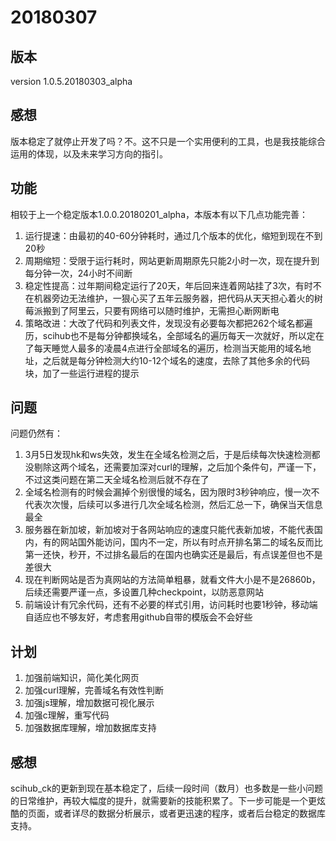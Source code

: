 # 20180307
## 版本
version 1.0.5.20180303_alpha

## 感想
版本稳定了就停止开发了吗？不。这不只是一个实用便利的工具，也是我技能综合运用的体现，以及未来学习方向的指引。

## 功能
相较于上一个稳定版本1.0.0.20180201_alpha，本版本有以下几点功能完善：
1. 运行提速：由最初的40-60分钟耗时，通过几个版本的优化，缩短到现在不到20秒
2. 周期缩短：受限于运行耗时，网站更新周期原先只能2小时一次，现在提升到每分钟一次，24小时不间断
3. 稳定性提高：过年期间稳定运行了20天，年后回来连着网站挂了3次，有时不在机器旁边无法维护，一狠心买了五年云服务器，把代码从天天担心着火的树莓派搬到了阿里云，只要有网络可以随时维护，无需担心断网断电
4. 策略改进：大改了代码和列表文件，发现没有必要每次都把262个域名都遍历，scihub也不是每分钟都换域名，全部域名的遍历每天一次就好，所以定在了每天睡觉人最多的凌晨4点进行全部域名的遍历，检测当天能用的域名地址，之后就是每分钟检测大约10-12个域名的速度，去除了其他多余的代码块，加了一些运行进程的提示

## 问题
问题仍然有：
1. 3月5日发现hk和ws失效，发生在全域名检测之后，于是后续每次快速检测都没剔除这两个域名，还需要加深对curl的理解，之后加个条件句，严谨一下，不过这类问题在第二天全域名检测后就不存在了
2. 全域名检测有的时候会漏掉个别很慢的域名，因为限时3秒钟响应，慢一次不代表次次慢，后续可以多进行几次全域名检测，然后汇总一下，确保当天信息最全
3. 服务器在新加坡，新加坡对于各网站响应的速度只能代表新加坡，不能代表国内，有的网站国外能访问，国内不一定，所以有时点开排名第二的域名反而比第一还快，秒开，不过排名最后的在国内也确实还是最后，有点误差但也不是差很大
4. 现在判断网站是否为真网站的方法简单粗暴，就看文件大小是不是26860b，后续还需要严谨一点，多设置几种checkpoint，以防恶意网站
5. 前端设计有冗余代码，还有不必要的样式引用，访问耗时也要1秒钟，移动端自适应也不够友好，考虑套用github自带的模版会不会好些

## 计划
1. 加强前端知识，简化美化网页
2. 加强curl理解，完善域名有效性判断
3. 加强js理解，增加数据可视化展示
4. 加强c理解，重写代码
5. 加强数据库理解，增加数据库支持

## 感想
scihub_ck的更新到现在基本稳定了，后续一段时间（数月）也多数是一些小问题的日常维护，再较大幅度的提升，就需要新的技能积累了。下一步可能是一个更炫酷的页面，或者详尽的数据分析展示，或者更迅速的程序，或者后台稳定的数据库支持。
